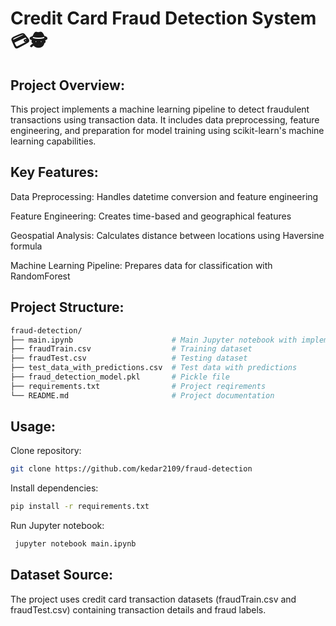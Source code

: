 # Credit Card Fraud Detection System 💳🕵️

## Project Overview:
This project implements a machine learning pipeline to detect fraudulent transactions using transaction data. It includes data preprocessing, feature engineering, and preparation for model training using scikit-learn's machine learning capabilities.

## Key Features:
Data Preprocessing: Handles datetime conversion and feature engineering

Feature Engineering: Creates time-based and geographical features

Geospatial Analysis: Calculates distance between locations using Haversine formula

Machine Learning Pipeline: Prepares data for classification with RandomForest

## Project Structure:
``` bash
fraud-detection/
├── main.ipynb                      # Main Jupyter notebook with implementation
├── fraudTrain.csv                  # Training dataset
├── fraudTest.csv                   # Testing dataset
├── test_data_with_predictions.csv  # Test data with predictions
├── fraud_detection_model.pkl       # Pickle file
├── requirements.txt                # Project reqirements
└── README.md                       # Project documentation
 ```
## Usage:

Clone repository:
``` bash
git clone https://github.com/kedar2109/fraud-detection

```

Install dependencies: 
``` bash
pip install -r requirements.txt
```
Run Jupyter notebook:
``` bash
 jupyter notebook main.ipynb
 ```
 
 ## Dataset Source:
The project uses credit card transaction datasets (fraudTrain.csv and fraudTest.csv) containing transaction details and fraud labels.